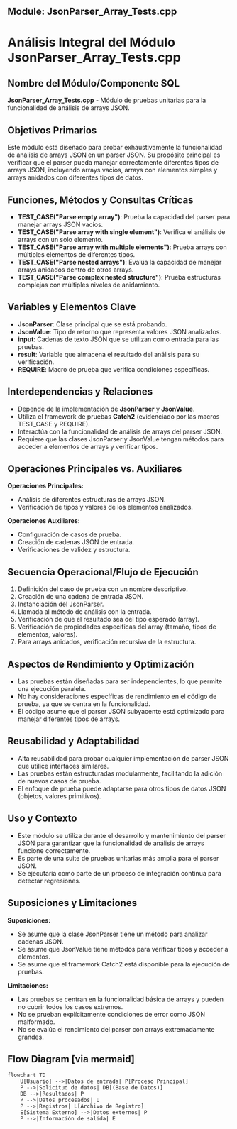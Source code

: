## Module: JsonParser_Array_Tests.cpp
# Análisis Integral del Módulo JsonParser_Array_Tests.cpp

## Nombre del Módulo/Componente SQL
**JsonParser_Array_Tests.cpp** - Módulo de pruebas unitarias para la funcionalidad de análisis de arrays JSON.

## Objetivos Primarios
Este módulo está diseñado para probar exhaustivamente la funcionalidad de análisis de arrays JSON en un parser JSON. Su propósito principal es verificar que el parser pueda manejar correctamente diferentes tipos de arrays JSON, incluyendo arrays vacíos, arrays con elementos simples y arrays anidados con diferentes tipos de datos.

## Funciones, Métodos y Consultas Críticas
- **TEST_CASE("Parse empty array")**: Prueba la capacidad del parser para manejar arrays JSON vacíos.
- **TEST_CASE("Parse array with single element")**: Verifica el análisis de arrays con un solo elemento.
- **TEST_CASE("Parse array with multiple elements")**: Prueba arrays con múltiples elementos de diferentes tipos.
- **TEST_CASE("Parse nested arrays")**: Evalúa la capacidad de manejar arrays anidados dentro de otros arrays.
- **TEST_CASE("Parse complex nested structure")**: Prueba estructuras complejas con múltiples niveles de anidamiento.

## Variables y Elementos Clave
- **JsonParser**: Clase principal que se está probando.
- **JsonValue**: Tipo de retorno que representa valores JSON analizados.
- **input**: Cadenas de texto JSON que se utilizan como entrada para las pruebas.
- **result**: Variable que almacena el resultado del análisis para su verificación.
- **REQUIRE**: Macro de prueba que verifica condiciones específicas.

## Interdependencias y Relaciones
- Depende de la implementación de **JsonParser** y **JsonValue**.
- Utiliza el framework de pruebas **Catch2** (evidenciado por las macros TEST_CASE y REQUIRE).
- Interactúa con la funcionalidad de análisis de arrays del parser JSON.
- Requiere que las clases JsonParser y JsonValue tengan métodos para acceder a elementos de arrays y verificar tipos.

## Operaciones Principales vs. Auxiliares
**Operaciones Principales:**
- Análisis de diferentes estructuras de arrays JSON.
- Verificación de tipos y valores de los elementos analizados.

**Operaciones Auxiliares:**
- Configuración de casos de prueba.
- Creación de cadenas JSON de entrada.
- Verificaciones de validez y estructura.

## Secuencia Operacional/Flujo de Ejecución
1. Definición del caso de prueba con un nombre descriptivo.
2. Creación de una cadena de entrada JSON.
3. Instanciación del JsonParser.
4. Llamada al método de análisis con la entrada.
5. Verificación de que el resultado sea del tipo esperado (array).
6. Verificación de propiedades específicas del array (tamaño, tipos de elementos, valores).
7. Para arrays anidados, verificación recursiva de la estructura.

## Aspectos de Rendimiento y Optimización
- Las pruebas están diseñadas para ser independientes, lo que permite una ejecución paralela.
- No hay consideraciones específicas de rendimiento en el código de prueba, ya que se centra en la funcionalidad.
- El código asume que el parser JSON subyacente está optimizado para manejar diferentes tipos de arrays.

## Reusabilidad y Adaptabilidad
- Alta reusabilidad para probar cualquier implementación de parser JSON que utilice interfaces similares.
- Las pruebas están estructuradas modularmente, facilitando la adición de nuevos casos de prueba.
- El enfoque de prueba puede adaptarse para otros tipos de datos JSON (objetos, valores primitivos).

## Uso y Contexto
- Este módulo se utiliza durante el desarrollo y mantenimiento del parser JSON para garantizar que la funcionalidad de análisis de arrays funcione correctamente.
- Es parte de una suite de pruebas unitarias más amplia para el parser JSON.
- Se ejecutaría como parte de un proceso de integración continua para detectar regresiones.

## Suposiciones y Limitaciones
**Suposiciones:**
- Se asume que la clase JsonParser tiene un método para analizar cadenas JSON.
- Se asume que JsonValue tiene métodos para verificar tipos y acceder a elementos.
- Se asume que el framework Catch2 está disponible para la ejecución de pruebas.

**Limitaciones:**
- Las pruebas se centran en la funcionalidad básica de arrays y pueden no cubrir todos los casos extremos.
- No se prueban explícitamente condiciones de error como JSON malformado.
- No se evalúa el rendimiento del parser con arrays extremadamente grandes.
## Flow Diagram [via mermaid]
```mermaid
flowchart TD
    U[Usuario] -->|Datos de entrada| P[Proceso Principal]
    P -->|Solicitud de datos| DB[(Base de Datos)]
    DB -->|Resultados| P
    P -->|Datos procesados| U
    P -->|Registros| L[Archivo de Registro]
    E[Sistema Externo] -->|Datos externos| P
    P -->|Información de salida| E
```
